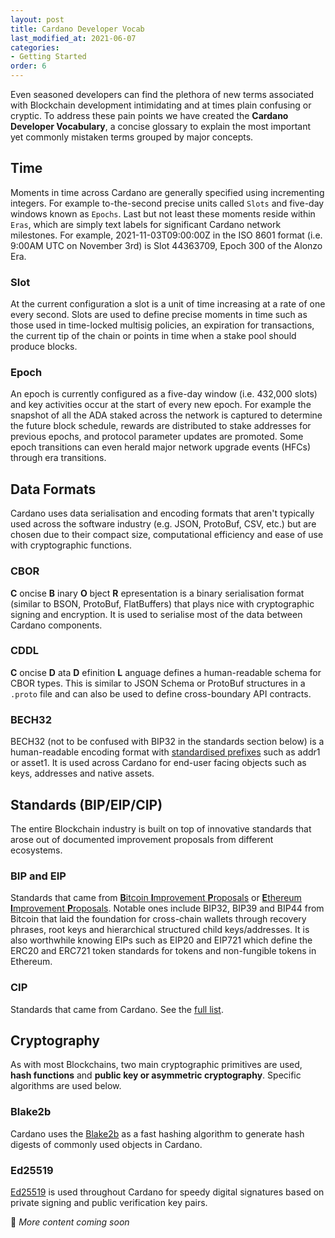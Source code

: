 ```yaml
---
layout: post
title: Cardano Developer Vocab
last_modified_at: 2021-06-07
categories:
- Getting Started
order: 6
---
```


Even seasoned developers can find the plethora of new terms associated with Blockchain development intimidating and at times plain confusing or cryptic. To address these pain points we have created the **Cardano Developer Vocabulary**, a concise glossary to explain the most important yet commonly mistaken terms grouped by major concepts.

## Time
Moments in time across Cardano are generally specified using incrementing integers. For example to-the-second precise units called `Slots` and five-day windows known as `Epochs`. Last but not least these moments reside within `Eras`, which are simply text labels for significant Cardano network milestones. For example, 2021-11-03T09:00:00Z in the ISO 8601 format (i.e. 9:00AM UTC on November 3rd) is Slot 44363709, Epoch 300 of the Alonzo Era. 
### Slot
At the current configuration a slot is a unit of time increasing at a rate of one every second. Slots are used to define precise moments in time such as those used in time-locked multisig policies, an expiration for transactions, the current tip of the chain or points in time when a stake pool should produce blocks. 
### Epoch
An epoch is currently configured as a five-day window (i.e. 432,000 slots) and key activities occur at the start of every new epoch. For example the snapshot of all the ADA staked across the network is captured to determine the future block schedule, rewards are distributed to stake addresses for previous epochs, and protocol parameter updates are promoted. Some epoch transitions can even herald major network upgrade events (HFCs) through era transitions.

## Data Formats
Cardano uses data serialisation and encoding formats that aren't typically used across the software industry (e.g. JSON, ProtoBuf, CSV, etc.) but are chosen due to their compact size, computational efficiency and ease of use with cryptographic functions.
### CBOR
**C** oncise **B** inary **O** bject **R** epresentation is a binary serialisation format (similar to BSON, ProtoBuf, FlatBuffers) that plays nice with cryptographic signing and encryption. It is used to serialise most of the data between Cardano components.
### CDDL
**C** oncise **D** ata **D** efinition **L** anguage defines a human-readable schema for CBOR types. This is similar to JSON Schema or ProtoBuf structures in a `.proto` file and can also be used to define cross-boundary API contracts.
### BECH32
BECH32 (not to be confused with BIP32 in the standards section below) is a human-readable encoding format with [standardised prefixes](https://cips.cardano.org/cips/cip5/) such as addr1 or asset1. It is used across Cardano for end-user facing objects such as keys, addresses and native assets. 

## Standards (BIP/EIP/CIP)
The entire Blockchain industry is built on top of innovative standards that arose out of documented improvement proposals from different ecosystems. 
### BIP and EIP
Standards that came from [**B**itcoin **I**mprovement **P**roposals](https://github.com/bitcoin/bips) or [**E**thereum **I**mprovement **P**roposals](https://github.com/ethereum/EIPs/tree/master/EIPS). Notable ones include BIP32, BIP39 and BIP44 from Bitcoin that laid the foundation for cross-chain wallets through recovery phrases, root keys and hierarchical structured child keys/addresses. It is also worthwhile knowing EIPs such as EIP20 and EIP721 which define the ERC20 and ERC721 token standards for tokens and non-fungible tokens in Ethereum.
### CIP
Standards that came from Cardano. See the [full list](https://github.com/cardano-foundation/CIPs). 

## Cryptography
As with most Blockchains, two main cryptographic primitives are used, **hash functions** and **public key or asymmetric cryptography**. Specific algorithms are used below.
### Blake2b
Cardano uses the [Blake2b](https://datatracker.ietf.org/doc/html/rfc7693) as a fast hashing algorithm to generate hash digests of commonly used objects in Cardano.
### Ed25519
[Ed25519](https://datatracker.ietf.org/doc/html/rfc8032) is used throughout Cardano for speedy digital signatures based on private signing and public verification key pairs.

🚧 _More content coming soon_
